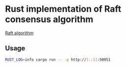 # Rust implementation of Raft consensus algorithm

[Raft algorithm](https://raft.github.io/raft.pdf)

## Usage

```bash
RUST_LOG=info cargo run -- -p http://[::1]:50051
```
